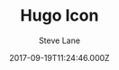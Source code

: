 ---
layout: JamstackTheme
title: Hugo Icon
github: https://github.com/SteveLane/hugo-icon
demo: https://themes.gohugo.io/theme/hugo-icon/
author: Steve Lane
ssg: Hugo
date: 2017-09-19T11:24:46.000Z
description: Icon theme for Hugo
stale: true
disabled: true
disabled_reason: demo url not found
---